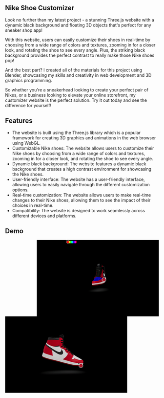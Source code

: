 
## Nike Shoe Customizer
Look no further than my latest project - a stunning Three.js website with a dynamic black background and floating 3D objects that's perfect for any sneaker shop app!

With this website, users can easily customize their shoes in real-time by choosing from a wide range of colors and textures, zooming in for a closer look, and rotating the shoe to see every angle. Plus, the striking black background provides the perfect contrast to really make those Nike shoes pop!

And the best part? I created all of the materials for this project using Blender, showcasing my skills and creativity in web development and 3D graphics programming.

So whether you're a sneakerhead looking to create your perfect pair of Nikes, or a business looking to elevate your online storefront, my customizer website is the perfect solution. Try it out today and see the difference for yourself!


## Features

- The website is built using the Three.js library which is a popular framework for creating 3D graphics and animations in the web browser using WebGL.
- Customizable Nike shoes: The website allows users to customize their Nike shoes by choosing from a wide range of colors and textures, zooming in for a closer look, and rotating the shoe to see every angle.
- Dynamic black background: The website features a dynamic black background that creates a high contrast environment for showcasing the Nike shoes.
- User-friendly interface: The website has a user-friendly interface, allowing users to easily navigate through the different customization options.
- Real-time customization: The website allows users to make real-time changes to their Nike shoes, allowing them to see the impact of their choices in real-time.
- Compatibility: The website is designed to work seamlessly across different devices and platforms.

## Demo

<img align="right" alt="Coding" width="400" src="https://github.com/KankareDEV/Air_Jordan_Nike_Customize/blob/main/nikey_gif.gif">

<img align="left" alt="Coding" width="400" src="https://github.com/KankareDEV/Air_Jordan_Nike_Customize/blob/main/nikey_gif2.gif">
